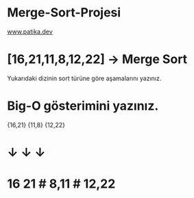 # Merge-Sort-Projesi
www.patika.dev
 # [16,21,11,8,12,22] -> Merge Sort
Yukarıdaki dizinin sort türüne göre aşamalarını yazınız.
# Big-O gösterimini yazınız.

  {16,21}      {11,8}    {12,22}
 #   ↓           ↓         ↓
 # 16 21      # 8,11    # 12,22     
